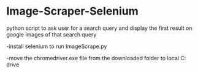 # Image-Scraper-Selenium

python script to ask user for a search query and display the first result on google images of that search query 

-install selenium to run ImageScrape.py

-move the chromedriver.exe file from the downloaded folder to local C: drive
